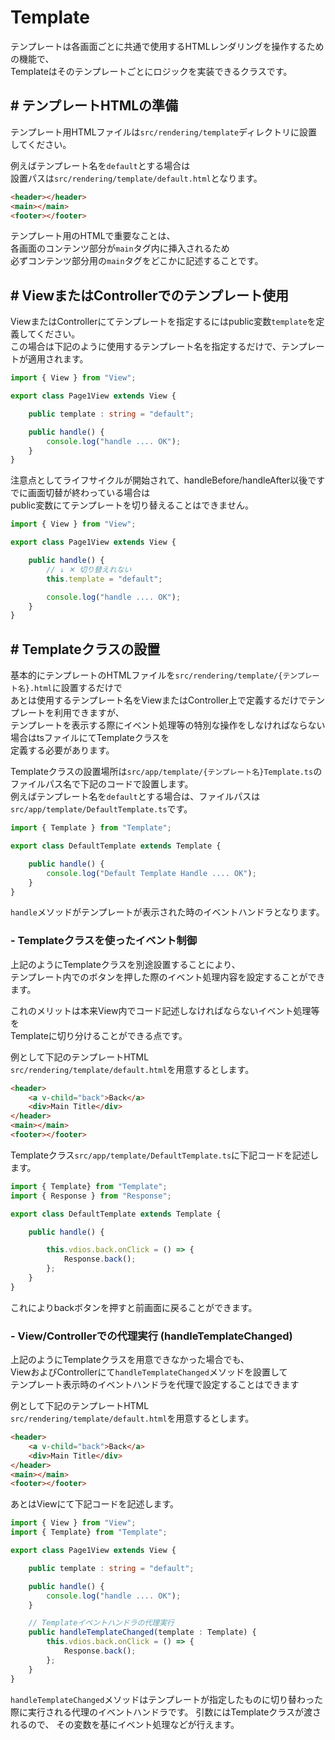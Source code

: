 # Template

テンプレートは各画面ごとに共通で使用するHTMLレンダリングを操作するための機能で、  
Templateはそのテンプレートごとにロジックを実装できるクラスです。

## # テンプレートHTMLの準備

テンプレート用HTMLファイルは``src/rendering/template``ディレクトリに設置してください。

例えばテンプレート名を``default``とする場合は  
設置パスは``src/rendering/template/default.html``となります。

```html
<header></header>
<main></main>
<footer></footer>
```

テンプレート用のHTMLで重要なことは、  
各画面のコンテンツ部分が``main``タグ内に挿入されるため  
必ずコンテンツ部分用の``main``タグをどこかに記述することです。

## # ViewまたはControllerでのテンプレート使用

ViewまたはControllerにてテンプレートを指定するにはpublic変数``template``を定義してください。  
この場合は下記のように使用するテンプレート名を指定するだけで、テンプレートが適用されます。

```typescript
import { View } from "View";

export class Page1View extends View {

    public template : string = "default";

    public handle() {
        console.log("handle .... OK");
    }
}
```

注意点としてライフサイクルが開始されて、handleBefore/handleAfter以後ですでに画面切替が終わっている場合は  
public変数にてテンプレートを切り替えることはできません。

```typescript
import { View } from "View";

export class Page1View extends View {

    public handle() {
        // ↓ ✕ 切り替えれない 
        this.template = "default";

        console.log("handle .... OK");
    }
}
```

## # Templateクラスの設置

基本的にテンプレートのHTMLファイルを``src/rendering/template/{テンプレート名}.html``に設置するだけで  
あとは使用するテンプレート名をViewまたはController上で定義するだけでテンプレートを利用できますが、  
テンプレートを表示する際にイベント処理等の特別な操作をしなければならない場合はtsファイルにてTemplateクラスを  
定義する必要があります。

Templateクラスの設置場所は``src/app/template/{テンプレート名}Template.ts``のファイルパス名で下記のコードで設置します。  
例えばテンプレート名を``default``とする場合は、ファイルパスは``src/app/template/DefaultTemplate.ts``です。

```typescript
import { Template } from "Template";

export class DefaultTemplate extends Template {

    public handle() {
        console.log("Default Template Handle .... OK");
    }
}
```

``handle``メソッドがテンプレートが表示された時のイベントハンドラとなります。  


### - Templateクラスを使ったイベント制御

上記のようにTemplateクラスを別途設置することにより、  
テンプレート内でのボタンを押した際のイベント処理内容を設定することができます。

これのメリットは本来View内でコード記述しなければならないイベント処理等を  
Templateに切り分けることができる点です。

例として下記のテンプレートHTML  
``src/rendering/template/default.html``を用意するとします。

```html
<header>
    <a v-child="back">Back</a>
    <div>Main Title</div>
</header>
<main></main>
<footer></footer>
```

Templateクラス``src/app/template/DefaultTemplate.ts``に下記コードを記述します。

```typescript
import { Template} from "Template";
import { Response } from "Response";

export class DefaultTemplate extends Template {

    public handle() {

        this.vdios.back.onClick = () => {
            Response.back();
        };
    }
}
```

これによりbackボタンを押すと前画面に戻ることができます。

<div id="handleTemplateChanged"></div>

### - View/Controllerでの代理実行 (handleTemplateChanged)

上記のようにTemplateクラスを用意できなかった場合でも、  
ViewおよびControllerにて``handleTemplateChanged``メソッドを設置して  
テンプレート表示時のイベントハンドラを代理で設定することはできます

例として下記のテンプレートHTML  
``src/rendering/template/default.html``を用意するとします。

```html
<header>
    <a v-child="back">Back</a>
    <div>Main Title</div>
</header>
<main></main>
<footer></footer>
```

あとはViewにて下記コードを記述します。  

```typescript
import { View } from "View";
import { Template} from "Template";

export class Page1View extends View {

    public template : string = "default";

    public handle() {
        console.log("handle .... OK");
    }

    // Templateイベントハンドラの代理実行
    public handleTemplateChanged(template : Template) {
        this.vdios.back.onClick = () => {
            Response.back();
        };
    }
}
```

``handleTemplateChanged``メソッドはテンプレートが指定したものに切り替わった際に実行される代理のイベントハンドラです。
引数にはTemplateクラスが渡されるので、 その変数を基にイベント処理などが行えます。


